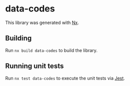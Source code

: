 # data-codes

This library was generated with [Nx](https://nx.dev).

## Building

Run `nx build data-codes` to build the library.

## Running unit tests

Run `nx test data-codes` to execute the unit tests via [Jest](https://jestjs.io).
